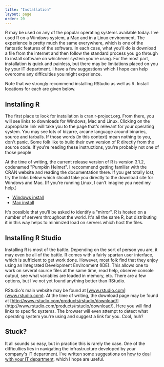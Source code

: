 ```yaml
---
title: "Installation"
layout: page
order: 20
---
```


R may be used on any of the popular operating systems available today. I've used R on a Windows system, a Mac and in a Linux environment. The experience is pretty much the same everywhere, which is one of the fantastic features of the software. In each case, what you'll do is download a file from the internet and then follow the standard process you go through to install software on whichever system you're using. For the most part, installation is quick and painless, but there may be limitations placed on you by your IT department. I have a few suggestions which I hope can help overcome any difficulties you might experience.

Note that we strongly recommend installing RStudio as well as R. Install locations for each are given below.

## Installing R

The first place to look for installation is cran.r-project.org. From there, you will see links to downloads for Windows, Mac and Linux. Clicking on the appropriate link will take you to the page that's relevant for your operating system. You may see lots of bizarre, arcane language around binaries, source and tarballs. If those words (in this context) mean nothing to you, don't panic. Some folk like to build their own version of R directly from the source code. If you're reading these instructions, you're probably not one of those people

At the time of writing, the current release version of R is version 3.1.2, codenamed "Pumpkin Helmet". I reccommend getting familiar with the CRAN website and reading the documentation there. If you get totally lost, try the links below which should take you directly to the download site for Windows and Mac. (If you're running Linux, I can't imagine you need my help.)

* [Windows install](http://cran.revolutionanalytics.com/bin/windows/base/)
* [Mac install](http://cran.revolutionanalytics.com/bin/macosx/)

It's possible that you'll be asked to identify a "mirror". R is hosted on a number of servers throughout the world. It's all the same R, but distributing it in this way helps to minimized load on servers which host the files. 

## Installing R Studio

Installing R is most of the battle. Depending on the sort of person you are, it may even be all of the battle. R comes with a fairly spartan user interface, which is sufficient to get work done. However, most folk find that they enjoy using an Integrated Development Environment (IDE). This allows one to work on several source files at the same time, read help, observe console output, see what variables are loaded in memory, etc. There are a few options, but I've not yet found anything better than RStudio.

RStudio's main website may be found at [www.rstudio.com](www.rstudio.com). At the time of writing, the download page may be found at [http://www.rstudio.com/products/rstudio/download/](http://www.rstudio.com/products/rstudio/download/). Here you will find links to specific systems. The browser will even attempt to detect what operating system you're using and suggest a link for you. Cool, huh?

## Stuck?

It all sounds so easy, but in practice this is rarely the case. One of the difficulties lies in navigating the infrastructure developed by your company's IT department. I've written some suggestions on [how to deal with your IT department](../IT), which I hope are useful.